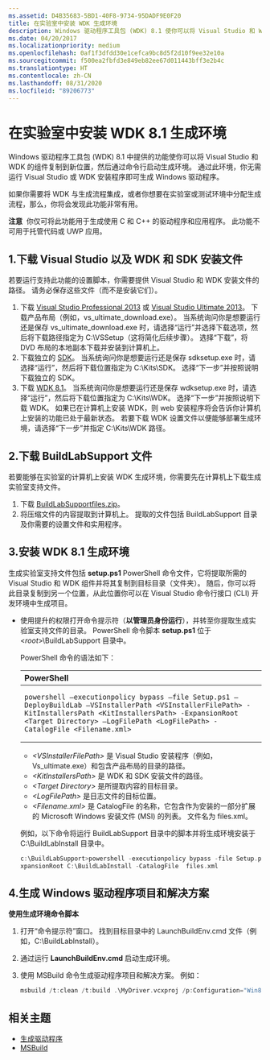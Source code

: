 ```yaml
---
ms.assetid: D4B35683-5BD1-40F8-9734-95DADF9E0F20
title: 在实验室中安装 WDK 生成环境
description: Windows 驱动程序工具包 (WDK) 8.1 使你可以将 Visual Studio 和 WDK 的组件复制到新位置，然后通过命令行启动生成环境。
ms.date: 04/20/2017
ms.localizationpriority: medium
ms.openlocfilehash: 0af1f3dfdd30e1cefca9bc8d5f2d10f9ee32e10a
ms.sourcegitcommit: f500ea2fbfd3e849eb82ee67d011443bff3e2b4c
ms.translationtype: HT
ms.contentlocale: zh-CN
ms.lasthandoff: 08/31/2020
ms.locfileid: "89206773"
---
```

# <a name="installing-the-wdk-81-build-environment-in-a-lab"></a>在实验室中安装 WDK 8.1 生成环境

Windows 驱动程序工具包 (WDK) 8.1 中提供的功能使你可以将 Visual Studio 和 WDK 的组件复制到新位置，然后通过命令行启动生成环境。 通过此环境，你无需运行 Visual Studio 或 WDK 安装程序即可生成 Windows 驱动程序。

如果你需要将 WDK 与生成流程集成，或者你想要在实验室或测试环境中分配生成流程，那么，你将会发现此功能非常有用。

**注意**  你仅可将此功能用于生成使用 C 和 C++ 的驱动程序和应用程序。 此功能不可用于托管代码或 UWP 应用。


## <a name="1-download-the-visual-studio-and-wdk-and-sdk-setup-files"></a>1.下载 Visual Studio 以及 WDK 和 SDK 安装文件


若要运行支持此功能的设置脚本，你需要提供 Visual Studio 和 WDK 安装文件的路径。 请务必保存这些文件（而不是安装它们）。

1.  下载 [Visual Studio Professional 2013](https://go.microsoft.com/fwlink/p/?linkid=316548) 或 [Visual Studio Ultimate 2013](https://go.microsoft.com/fwlink/p/?linkid=316520)。 下载产品布局（例如，vs\_ultimate\_download.exe）。 当系统询问你是想要运行还是保存 vs\_ultimate\_download.exe 时，请选择“运行”并选择下载选项，然后将下载路径指定为 C:\\VSSetup（这将简化后续步骤）。 选择“下载”，将 DVD 布局的本地副本下载并安装到计算机上。
2.  下载独立的 [SDK](https://go.microsoft.com/fwlink/p/?linkid=323507)。 当系统询问你是想要运行还是保存 sdksetup.exe 时，请选择“运行”，然后将下载位置指定为 C:\\Kits\\SDK。 选择“下一步”并按照说明下载独立的 SDK。
3.  下载 [WDK 8.1](https://go.microsoft.com/fwlink/p/?linkid=317353)。 当系统询问你是想要运行还是保存 wdksetup.exe 时，请选择“运行”，然后将下载位置指定为 C:\\Kits\\WDK。 选择“下一步”并按照说明下载 WDK。 如果已在计算机上安装 WDK，则 web 安装程序将会告诉你计算机上安装的功能已处于最新状态。 若要下载 WDK 设置文件以便能够部署生成环境，请选择“下一步”并指定 C:\\Kits\\WDK 路径。

## <a name="span-iddownload_scriptspanspan-iddownload_scriptspan2-download-the-buildlabsupport-files"></a><span id="download_script"></span><span id="DOWNLOAD_SCRIPT"></span>2.下载 BuildLabSupport 文件


若要能够在实验室的计算机上安装 WDK 生成环境，你需要先在计算机上下载生成实验室支持文件。

1.  下载 [BuildLabSupportfiles.zip](https://go.microsoft.com/fwlink/p/?linkid=321805)。
2.  将压缩文件的内容提取到计算机上。 提取的文件包括 BuildLabSupport 目录及你需要的设置文件和实用程序。

## <a name="span-idinstall_scriptspanspan-idinstall_scriptspan3-install-the-wdk81-build-environment"></a><span id="install_script"></span><span id="INSTALL_SCRIPT"></span>3.安装 WDK 8.1 生成环境


生成实验室支持文件包括 **setup.ps1** PowerShell 命令文件，它将提取所需的 Visual Studio 和 WDK 组件并将其复制到目标目录（文件夹）。 随后，你可以将此目录复制到另一个位置，从此位置你可以在 Visual Studio 命令行接口 (CLI) 开发环境中生成项目。

-   使用提升的权限打开命令提示符（**以管理员身份运行**），并转至你提取生成实验室支持文件的目录。 PowerShell 命令脚本 **setup.ps1** 位于 &lt;*root*&gt;\\BuildLabSupport 目录中。

    PowerShell 命令的语法如下：

    <span codelanguage="PowerShell"></span>
    <table>
    <colgroup>
    <col width="100%" />
    </colgroup>
    <thead>
    <tr class="header">
    <th align="left">PowerShell</th>
    </tr>
    </thead>
    <tbody>
    <tr class="odd">
    <td align="left"><pre><code>powershell –executionpolicy bypass –file Setup.ps1 –DeployBuildLab –VSInstallerPath &lt;VSInstallerFilePath&gt; -KitInstallersPath &lt;KitInstallersPath&gt; -ExpansionRoot &lt;Target Directory&gt; –LogFilePath &lt;LogFilePath&gt; -CatalogFile &lt;Filename.xml&gt;</code></pre></td>
    </tr>
    </tbody>
    </table>

    -   *&lt;VSInstallerFilePath&gt;* 是 Visual Studio 安装程序（例如，Vs\_ultimate.exe）和包含产品布局的目录的路径。
    -   *&lt;KitInstallersPath&gt;* 是 WDK 和 SDK 安装文件的路径。
    -   *&lt;Target Directory&gt;* 是所提取内容的目标目录。
    -   *&lt;LogFilePath&gt;* 是日志文件的目标位置。
    -   *&lt;Filename.xml&gt;* 是 CatalogFile 的名称，它包含作为安装的一部分扩展的 Microsoft Windows 安装文件 (MSI) 的列表。 文件名为 files.xml。

    例如，以下命令将运行 BuildLabSupport 目录中的脚本并将生成环境安装于 C:\\BuildLabInstall 目录中。

    ```cpp
    c:\BuildLabSupport>powershell -executionpolicy bypass -file Setup.ps1 -DeployBuildLab -VSInstallerPath c:\VSSetup -KitInstallersPath c:\Kits -E
    xpansionRoot C:\BuildLabInstall -CatalogFile  files.xml
    ```

## <a name="span-idbuild_stepspanspan-idbuild_stepspan4-build-windows-driver-projects-and-solutions"></a><span id="build_step"></span><span id="BUILD_STEP"></span>4.生成 Windows 驱动程序项目和解决方案


**使用生成环境命令脚本**

1.  打开“命令提示符”窗口。 找到目标目录中的 LaunchBuildEnv.cmd 文件（例如，C:\\BuildLabInstall）。
2.  通过运行 **LaunchBuildEnv.cmd** 启动生成环境。
3.  使用 MSBuild 命令生成驱动程序项目和解决方案。 例如：

    ```cpp
    msbuild /t:clean /t:build .\MyDriver.vcxproj /p:Configuration="Win8.1 Debug" /p:Platform=Win32
    ```

## <a name="span-idrelated_topicsspanrelated-topics"></a><span id="related_topics"></span>相关主题


* [生成驱动程序](building-a-driver.md)
* [MSBuild](https://go.microsoft.com/fwlink/p/?linkid=262804)
 

 






